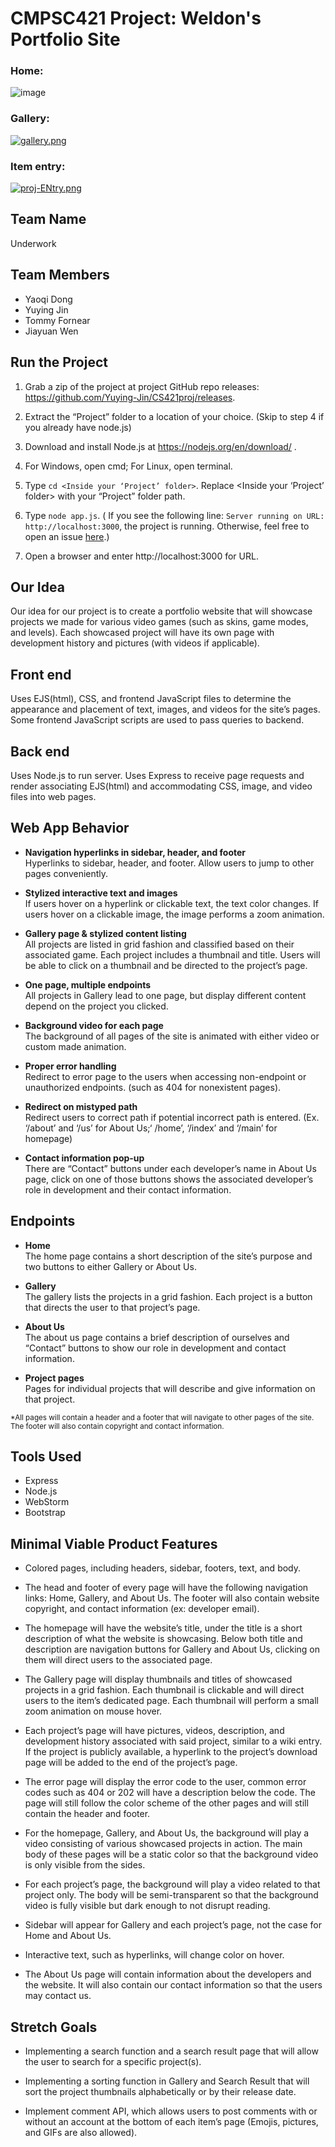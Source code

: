 # CMPSC421 Project: Weldon's Portfolio Site

### Home:
![image](https://user-images.githubusercontent.com/91281147/171523457-81602ef5-cc06-47b3-96c9-c1edfbbb8b89.png)
### Gallery:
[![gallery.png](https://i.postimg.cc/43251NYY/gallery.png)](https://postimg.cc/1g6wmScS)
### Item entry:
[![proj-ENtry.png](https://i.postimg.cc/sgQD2T5b/proj-ENtry.png)](https://postimg.cc/Yv7wnfnx)

## Team Name
Underwork

## Team Members 

* Yaoqi Dong
* Yuying Jin
* Tommy Fornear
* Jiayuan Wen

## Run the Project
1. Grab a zip of the project at project GitHub repo releases: https://github.com/Yuying-Jin/CS421proj/releases.

2. Extract the “Project” folder to a location of your choice. (Skip to step 4 if you already have node.js)

3. Download and install Node.js at https://nodejs.org/en/download/ .

4. For Windows, open cmd; For Linux, open terminal.
5. Type `cd <Inside your ‘Project’ folder>`. Replace <Inside your ‘Project’ folder> with your “Project” folder path.
6. Type `node app.js`.
   ( If you see the following line: `Server running on URL: http://localhost:3000`, the project is running. Otherwise, feel free to open an issue [here](https://github.com/Yuying-Jin/CS421proj/issues).)
7. Open a browser and enter http://localhost:3000 for URL.

## Our Idea
Our idea for our project is to create a portfolio website that will showcase projects we made for various video games (such as skins, game modes, and levels). Each showcased project will have its own page with development history and pictures (with videos if applicable). 

## Front end
Uses EJS(html), CSS, and frontend JavaScript files to determine the appearance and placement of text, images, and videos for the site’s pages. Some frontend JavaScript scripts are used to pass queries to backend. 

## Back end
Uses Node.js to run server. Uses Express to receive page requests and render associating EJS(html) and accommodating CSS, image, and video files into web pages.

## Web App Behavior
* **Navigation hyperlinks in sidebar, header, and footer** \
Hyperlinks to sidebar, header, and footer. Allow users to jump to other pages conveniently.


* **Stylized interactive text and images** \
If users hover on a hyperlink or clickable text, the text color changes. If users hover on a clickable image, the image performs a zoom animation.


* **Gallery page & stylized content listing** \
All projects are listed in grid fashion and classified based on their associated game. Each project includes a thumbnail and title. Users will be able to click on a thumbnail and be directed to the project’s page.


* **One page, multiple endpoints** \
All projects in Gallery lead to one page, but display different content depend on the project you clicked. 


* **Background video for each page** \
The background of all pages of the site is animated with either video or custom made animation.


* **Proper error handling** \
Redirect to error page to the users when accessing non-endpoint or unauthorized endpoints. (such as 404 for nonexistent pages). 

* **Redirect on mistyped path** \
Redirect users to correct path if potential incorrect path is entered. (Ex. ‘/about’ and ‘/us’ for About Us;‘ /home’, ‘/index’ and ‘/main’ for homepage)

* **Contact information pop-up** \
There are “Contact” buttons under each developer’s name in About Us page, click on one of those buttons shows the associated developer’s role in development and their contact information. 



## Endpoints
* **Home** \
The home page contains a short description of the site’s purpose and two buttons to either Gallery or About Us.


* **Gallery** \
The gallery lists the projects in a grid fashion. Each project is a button that directs the user to that project’s page.


* **About Us** \
The about us page contains a brief description of ourselves and “Contact” buttons to show our role in development and contact information.


* **Project pages** \
Pages for individual projects that will describe and give information on that project.


<sub>*All pages will contain a header and a footer that will navigate to other pages of the site. The footer will also contain copyright and contact information.</sub>

## Tools Used
* Express
* Node.js
* WebStorm
* Bootstrap


## Minimal Viable Product Features
* Colored pages, including headers, sidebar, footers, text, and body.


* The head and footer of every page will have the following navigation links: Home, Gallery,  and About Us. The footer will also contain website copyright, and contact information (ex: developer email). 


* The homepage will have the website’s title, under the title is a short description of what the website is showcasing. Below both title and description are navigation buttons for Gallery and About Us, clicking on them will direct users to the associated page.


* The Gallery page will display thumbnails and titles of showcased projects in a grid fashion. Each thumbnail is clickable and will direct users to the item’s dedicated page. Each thumbnail will perform a small zoom animation on mouse hover. 

* Each project’s page will have pictures, videos, description, and development history associated with said project, similar to a wiki entry. If the project is publicly available, a hyperlink to the project’s download page will be added to the end of the project’s page. 

* The error page will display the error code to the user, common error codes such as 404 or 202 will have a description below the code. The page will still follow the color scheme of the other pages and will still contain the header and footer.

* For the homepage, Gallery, and About Us, the background will play a video consisting of various showcased projects in action. The main body of these pages will be a static color so that the background video is only visible from the sides.

* For each project’s page, the background will play a video related to that project only. The body will be semi-transparent so that the background video is fully visible but dark enough to not disrupt reading. 

* Sidebar will appear for Gallery and each project’s page, not the case for Home and About Us.

* Interactive text, such as hyperlinks, will change color on hover.

* The About Us page will contain information about the developers and the website. It will also contain our contact information so that the users may contact us. 

## Stretch Goals
* Implementing a search function and a search result page that will allow the user to search for a specific project(s).

* Implementing a sorting function in Gallery and Search Result that will sort the project thumbnails alphabetically or by their release date.

* Implement comment API, which allows users to post comments with or without an account at the bottom of each item’s page (Emojis, pictures, and GIFs are also allowed).

